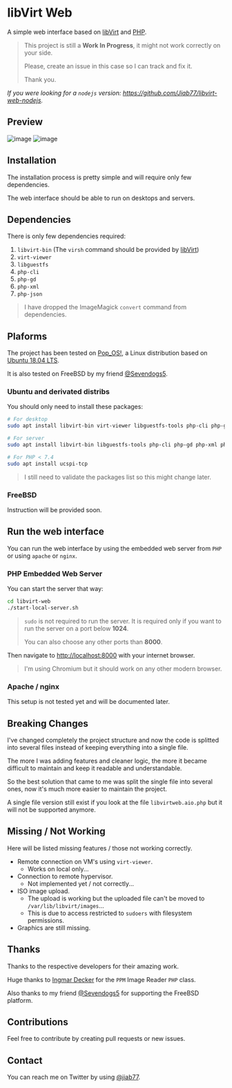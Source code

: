 # libVirt Web

A simple web interface based on [libVirt](https://libvirt.org/) and [PHP](https://www.php.net/).

> This project is still a **Work In Progress**, it might not work correctly on your side.
>
> Please, create an issue in this case so I can track and fix it.
>
> Thank you.

_If you were looking for a `nodejs` version: <https://github.com/Jiab77/libvirt-web-nodejs>._

## Preview

![image](https://user-images.githubusercontent.com/9881407/66279294-ed9eb480-e8b0-11e9-8382-c6fa65313ee0.png)
![image](https://user-images.githubusercontent.com/9881407/66279362-4b330100-e8b1-11e9-9b65-b78164269978.png)

## Installation

The installation process is pretty simple and will require only few dependencies.

The web interface should be able to run on desktops and servers.

## Dependencies

There is only few dependencies required:

1. `libvirt-bin` (The `virsh` command should be provided by [libVirt](https://libvirt.org/))
2. `virt-viewer`
3. `libguestfs`
4. `php-cli`
5. `php-gd`
6. `php-xml`
7. `php-json`

> I have dropped the ImageMagick `convert` command from dependencies.

## Plaforms

The project has been tested on [Pop_OS!](https://system76.com/pop), a Linux distribution based on [Ubuntu 18.04 LTS](https://wiki.ubuntu.com/BionicBeaver/ReleaseNotes).

It is also tested on FreeBSD by my friend [@Sevendogs5](https://twitter.com/Sevendogs5).

### Ubuntu and derivated distribs

You should only need to install these packages:

```bash
# For desktop
sudo apt install libvirt-bin virt-viewer libguestfs-tools php-cli php-gd php-xml php-json

# For server
sudo apt install libvirt-bin libguestfs-tools php-cli php-gd php-xml php-json

# For PHP < 7.4
sudo apt install ucspi-tcp
```

> I still need to validate the packages list so this might change later.

### FreeBSD

Instruction will be provided soon.

## Run the web interface

You can run the web interface by using the embedded web server from `PHP` or using `apache` or `nginx`.

### PHP Embedded Web Server

You can start the server that way:

```bash
cd libvirt-web
./start-local-server.sh
```

> `sudo` is not required to run the server. It is required only if you want to run the server on a port below **1024**.
>
> You can also choose any other ports than **8000**.

Then navigate to [http://localhost:8000](http://localhost:8000) with your internet browser.

> I'm using Chromium but it should work on any other modern browser.

### Apache / nginx

This setup is not tested yet and will be documented later.

## Breaking Changes

I've changed completely the project structure and now the code is splitted into several files instead of keeping everything into a single file.

The more I was adding features and cleaner logic, the more it became difficult to maintain and keep it readable and understandable.

So the best solution that came to me was split the single file into several ones, now it's much more easier to maintain the project.

A single file version still exist if you look at the file `libvirtweb.aio.php` but it will not be supported anymore.

## Missing / Not Working

Here will be listed missing features / those not working correctly.

* Remote connection on VM's using `virt-viewer`.
  * Works on local only...
* Connection to remote hypervisor.
  * Not implemented yet / not correctly...
* ISO image upload.
  * The upload is working but the uploaded file can't be moved to `/var/lib/libvirt/images`...
  * This is due to access restricted to `sudoers` with filesystem permissions.
* Graphics are still missing.

## Thanks

Thanks to the respective developers for their amazing work.

Huge thanks to [Ingmar Decker](http://www.webdecker.de) for the `PPM` Image Reader `PHP` class.

Also thanks to my friend [@Sevendogs5](https://twitter.com/Sevendogs5) for supporting the FreeBSD platform.

## Contributions

Feel free to contribute by creating pull requests or new issues.

## Contact

You can reach me on Twitter by using [@jiab77](https://twitter.com/jiab77).
